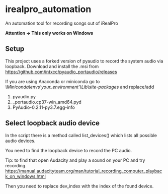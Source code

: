 # irealpro_automation
An automation tool for recording songs out of iRealPro

**Attention -> This only works on Windows**

## Setup

This project uses a forked version of pyaudio to record the system audio via loopback.
Download and install the .msi from https://github.com/intxcc/pyaudio_portaudio/releases

If you are using Anaconda or miniconda go to *\Miniconda\envs\'your_environment'\Lib\site-packages* and replace/add 
1. pyaudio.py
2. _portaudio.cp37-win_amd64.pyd
3. PyAudio-0.2.11-py3.7.egg-info

## Select loopback audio device
In the script there is a method called list_devices() which lists all possible audio devices.

You need to find the loopback device to record the PC audio.

Tip: to find that open Audacity and play a sound on your PC and try recording.
https://manual.audacityteam.org/man/tutorial_recording_computer_playback_on_windows.html

Then you need to replace dev_index with the index of the found device.

